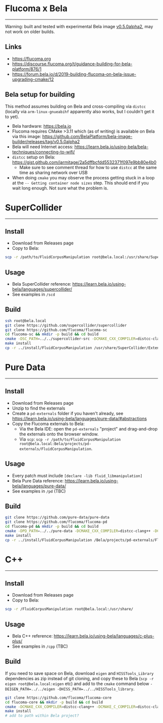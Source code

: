 # Flucoma x Bela
---

Warning: built and tested with experimental Bela image [v0.5.0alpha2](https://github.com/BelaPlatform/bela-image-builder/releases/tag/v0.5.0alpha2), may not work on older builds.

## Links
- https://flucoma.org
- https://discourse.flucoma.org/t/guidance-building-for-bela-platform/876/1
- https://forum.bela.io/d/2019-building-flucoma-on-bela-issue-upgrading-cmake/12

## Bela setup for building
This method assumes building on Bela and cross-compiling via `distcc` (locally via `arm-linux-gnueabihf` apparently also works, but I couldn't get it to yet).
- Bela hardware: https://bela.io
- Flucoma requires CMake >3.11 which (as of writing) is available on Bela via this image: https://github.com/BelaPlatform/bela-image-builder/releases/tag/v0.5.0alpha2
- Bela will need Internet access: https://learn.bela.io/using-bela/bela-techniques/connecting-to-wifi/
- `distcc` setup on Bela: https://gist.github.com/jarmitage/2a5dffbcfdd5532371f097e9bb80e4b0
  - Make sure to see comment thread for how to use `distcc` at the same time as sharing network over USB
- When doing `cmake` you may observe the process getting stuck in a loop at the `-- Getting container node sizes` step. This should end if you wait long enough. Not sure what the problem is.

# SuperCollider
---

## Install
- Download from Releases page
- Copy to Bela:
```sh
scp -r /path/to/FluidCorpusManipulation root@bela.local:/usr/share/SuperCollider/Extensions/FluidCorpusManipulation
```

## Usage
- Bela SuperCollider reference: https://learn.bela.io/using-bela/languages/supercollider/
- See examples in `/scd`

## Build
```sh
ssh root@bela.local
git clone https://github.com/supercollider/supercollider
git clone https://github.com/flucoma/flucoma-sc
cd flucoma-sc && mkdir -p build && cd build
cmake -DSC_PATH=../../supercollider-src -DCMAKE_CXX_COMPILER=distcc-clang++ -DCMAKE_C_COMPILER=distcc-clang -DCMAKE_CXX_FLAGS='-mfpu=neon -mfloat-abi=hard' -DCMAKE_C_FLAGS='-mfpu=neon -mfloat-abi=hard' -DDOCS=OFF ..
make install
cp -r ../install/FluidCorpusManipulation /usr/share/SuperCollider/Extensions/FluidCorpusManipulation
```

# Pure Data
---

## Install
- Download from Releases page
- Unzip to find the externals
- Create a `pd-externals` folder if you haven't already, see https://learn.bela.io/using-bela/languages/pure-data/#abstractions
- Copy the Flucoma externals to Bela:
  - Via the Bela IDE: open the `pd-externals` "project" and drag-and-drop the externals onto the browser window.
  - Via `scp`: `scp -r /path/to/FluidCorpusManipulation root@bela.local:Bela/projects/pd-externals/FluidCorpusManipulation`.

## Usage
- Every patch must include `[declare -lib fluid_libmanipulation]`
- Bela Pure Data reference: https://learn.bela.io/using-bela/languages/pure-data/
- See examples in `/pd` (TBC)

## Build
```sh
git clone https://github.com/pure-data/pure-data
git clone https://github.com/flucoma/flucoma-pd
cd flucoma-pd && mkdir -p build && cd build
cmake -DPD_PATH=../../pure-data -DCMAKE_CXX_COMPILER=distcc-clang++ -DCMAKE_C_COMPILER=distcc-clang -DCMAKE_CXX_FLAGS='-mfpu=neon -mfloat-abi=hard' -DCMAKE_C_FLAGS='-mfpu=neon -mfloat-abi=hard' -DDOCS=OFF ..
make install
cp -r ../install/FluidCorpusManipulation /Bela/projects/pd-externals/FluidCorpusManipulation
```

# C++
---

## Install
- Download from Releases page
- Copy to Bela:
```sh
scp -r /FluidCorpusManipulation root@bela.local:/usr/share/
```

## Usage
- Bela C++ reference: https://learn.bela.io/using-bela/languages/c-plus-plus/
- See examples in `/cpp` (TBC)

## Build
If you need to save space on Bela, download `eigen` and `HISSTools_Library` dependencies as zip instead of git cloning, and copy these to Bela (`scp -r eigen root@bela.local:eigen` etc) and add to the `cmake` command below `-DEIGEN_PATH=../../eigen -DHISS_PATH=../../HISSTools_library`.
```sh
git clone https://github.com/flucoma/flucoma-core
cd flucoma-core && mkdir -p build && cd build
cmake -DCMAKE_CXX_COMPILER=distcc-clang++ -DCMAKE_C_COMPILER=distcc-clang -DCMAKE_CXX_FLAGS='-mfpu=neon -mfloat-abi=hard' -DCMAKE_C_FLAGS='-mfpu=neon -mfloat-abi=hard' -DDOCS=OFF ..
make install
# add to path within Bela project?
```
